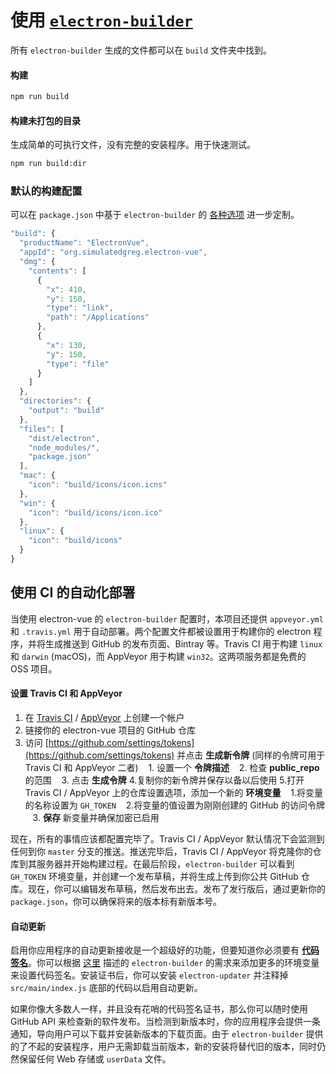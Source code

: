 # 使用 [`electron-builder`](https://github.com/electron-userland/electron-builder)

所有 `electron-builder` 生成的文件都可以在 `build` 文件夹中找到。

#### 构建

```bash
npm run build
```

#### 构建未打包的目录

生成简单的可执行文件，没有完整的安装程序。用于快速测试。

```bash
npm run build:dir
```

### 默认的构建配置

可以在 `package.json` 中基于 `electron-builder` 的 [各种选项](https://github.com/electron-userland/electron-packager/blob/master/docs/api.md#options) 进一步定制。

```js
"build": {
  "productName": "ElectronVue",
  "appId": "org.simulatedgreg.electron-vue",
  "dmg": {
    "contents": [
      {
        "x": 410,
        "y": 150,
        "type": "link",
        "path": "/Applications"
      },
      {
        "x": 130,
        "y": 150,
        "type": "file"
      }
    ]
  },
  "directories": {
    "output": "build"
  },
  "files": [
    "dist/electron",
    "node_modules/",
    "package.json"
  ],
  "mac": {
    "icon": "build/icons/icon.icns"
  },
  "win": {
    "icon": "build/icons/icon.ico"
  },
  "linux": {
    "icon": "build/icons"
  }
}
```

## 使用 CI 的自动化部署

当使用 electron-vue 的 `electron-builder` 配置时，本项目还提供 `appveyor.yml` 和 `.travis.yml` 用于自动部署。两个配置文件都被设置用于构建你的 electron 程序，并将生成推送到 GitHub 的发布页面、Bintray 等。Travis CI 用于构建 `linux` 和 `darwin` \(macOS\)，而 AppVeyor 用于构建 `win32`。这两项服务都是免费的 OSS 项目。

#### 设置 Travis CI 和 AppVeyor

1. 在 [Travis CI](https://travis-ci.org/getting_started) / [AppVeyor](https://www.appveyor.com/) 上创建一个帐户
2. 链接你的 electron-vue 项目的 GitHub 仓库
3. 访问 [https://github.com/settings/tokens](https://github.com/settings/tokens) 并点击 **生成新令牌** \(同样的令牌可用于 Travis CI 和 AppVeyor 二者\)
   1. 设置一个 **令牌描述**
   2. 检查 **public\_repo** 的范围
   3. 点击 **生成令牌**
4.复制你的新令牌并保存以备以后使用
5.打开 Travis CI / AppVeyor 上的仓库设置选项，添加一个新的 **环境变量**
   1.将变量的名称设置为 `GH_TOKEN`
   2.将变量的值设置为刚刚创建的 GitHub 的访问令牌
   3. **保存** 新变量并确保加密已启用

现在，所有的事情应该都配置完毕了。Travis CI / AppVeyor 默认情况下会监测到任何到你 `master` 分支的推送。推送完毕后，Travis CI / AppVeyor 将克隆你的仓库到其服务器并开始构建过程。在最后阶段，`electron-builder` 可以看到 `GH_TOKEN` 环境变量，并创建一个发布草稿，并将生成上传到你公共 GitHub 仓库。现在，你可以编辑发布草稿，然后发布出去。发布了发行版后，通过更新你的 `package.json`，你可以确保将来的版本标有新版本号。

#### 自动更新

启用你应用程序的自动更新接收是一个超级好的功能，但要知道你必须要有 [**代码签名**](https://github.com/electron-userland/electron-builder/wiki/Code-Signing)。你可以根据 [这里](https://github.com/electron-userland/electron-builder/wiki/Code-Signing) 描述的 `electron-builder` 的需求来添加更多的环境变量来设置代码签名。安装证书后，你可以安装 `electron-updater` 并注释掉 `src/main/index.js` 底部的代码以启用自动更新。

如果你像大多数人一样，并且没有花哨的代码签名证书，那么你可以随时使用 GitHub API 来检查新的软件发布。当检测到新版本时，你的应用程序会提供一条通知，导向用户可以下载并安装新版本的下载页面。由于 `electron-builder` 提供的了不起的安装程序，用户无需卸载当前版本，新的安装将替代旧的版本，同时仍然保留任何 Web 存储或 `userData` 文件。
